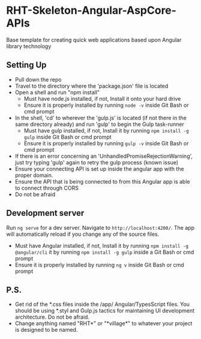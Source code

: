 # RHT-Skeleton-Angular-AspCore-APIs
Base template for creating quick web applications based upon Angular library technology

## Setting Up
- Pull down the repo
- Travel to the directory where the 'package.json' file is located
- Open a shell and run "npm install"
  - Must have node.js installed, if not, Install it onto your hard drive
  - Ensure it is properly installed by running `node -v` inside Git Bash or cmd prompt
- In the shell, 'cd' to wherever the 'gulp.js' is located (if not there in the same directory already) and run 'gulp' to begin the Gulp task-runner
  - Must have gulp installed, if not, Install it by running `npm install -g gulp` inside Git Bash or cmd prompt
  - Ensure it is properly installed by running `gulp -v` inside Git Bash or cmd prompt
- If there is an error concerning an 'UnhandledPromiseRejectionWarning', just try typing 'gulp' again to retry the gulp process (known issue)	
- Ensure your connecting API is set up inside the angular app with the proper domain.
- Ensure the API that is being connected to from this Angular app is able to connect through CORS
- Do not be afraid

## Development server

Run `ng serve` for a dev server. Navigate to `http://localhost:4200/`. The app will automatically reload if you change any of the source files.
  - Must have Angular installed, if not, Install it by running `npm install -g @angular/cli` it by running `npm install -g gulp` inside a Git Bash or cmd prompt
  - Ensure it is properly installed by running `ng v` inside Git Bash or cmd prompt

## P.S.

  - Get rid of the *.css files inside the /app/ Angular/TypesScript files. You should be using *.styl and Gulp.js tactics for maintaining UI development architecture. Do not be afraid.
  - Change anything named "RHT*" or "\*village\*" to whatever your project is designed to be named.
